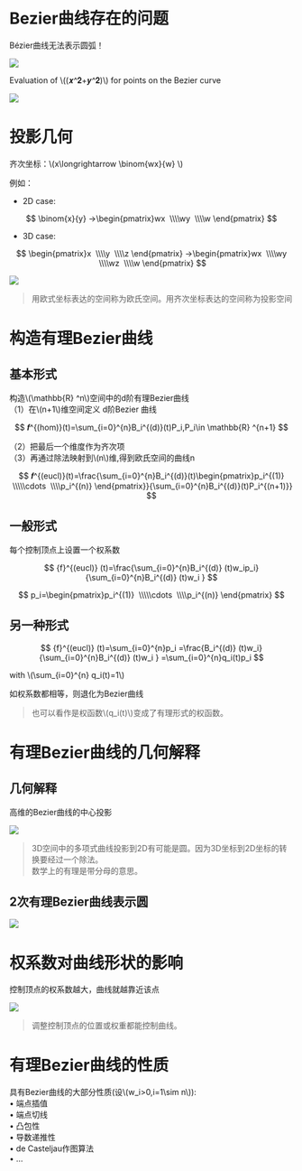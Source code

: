 # Bezier曲线存在的问题

Bézier曲线无法表示圆弧！  

![](../assets/有理曲线-3.png)  

Evaluation of \\((𝒙^𝟐+𝒚^𝟐)\\) for points on the Bezier curve    

![](../assets/有理曲线-4.png)  

# 投影几何  

齐次坐标：\\(x\longrightarrow \binom{wx}{w} \\)   

例如：  
- 2D case:

$$
\binom{x}{y}  →\begin{pmatrix}wx
 \\\\wy 
 \\\\w
\end{pmatrix}
$$

- 3D case:

$$
\begin{pmatrix}x
 \\\\y 
 \\\\z
\end{pmatrix} →\begin{pmatrix}wx
 \\\\wy 
 \\\\wz
 \\\\w
\end{pmatrix}
$$

![](../assets/有理曲线-5.png)    

> 用欧式坐标表达的空间称为欧氏空间。用齐次坐标表达的空间称为投影空间     

# 构造有理Bezier曲线

## 基本形式

构造\\(\mathbb{R} ^n\\)空间中的d阶有理Bezier曲线  
（1）在\\(n+1\\)维空间定义 d阶Bezier 曲线   

$$
𝒇^{(hom)}(t)=\sum_{i=0}^{n}B_i^{(d)}(t)P_i,P_i\in \mathbb{R} ^{n+1}
$$

（2）把最后一个维度作为齐次项  
（3）再通过除法映射到\\(n\\)维,得到欧氏空间的曲线n    


$$
𝒇^{(eucl)}(t)=\frac{\sum_{i=0}^{n}B_i^{(d)}(t)\begin{pmatrix}p_i^{(1)}
 \\\\\cdots 
 \\\\p_i^{(n)}
\end{pmatrix}}{\sum_{i=0}^{n}B_i^{(d)}(t)P_i^{(n+1)}}
$$

## 一般形式

每个控制顶点上设置一个权系数    

$$
{f}^{(eucl)} (t)=\frac{\sum_{i=0}^{n}B_i^{(d)} (t)w_ip_i}{\sum_{i=0}^{n}B_i^{(d)} (t)w_i } 
$$

$$
p_i=\begin{pmatrix}p_i^{(1)}
 \\\\\cdots 
 \\\\p_i^{(n)}
\end{pmatrix}
$$

## 另一种形式    

$$
{f}^{(eucl)} (t)=\sum_{i=0}^{n}p_i =\frac{B_i^{(d)} (t)w_i}{\sum_{i=0}^{n}B_i^{(d)} (t)w_i } =\sum_{i=0}^{n}q_i(t)p_i 
$$

with \\(\sum_{i=0}^{n} q_i(t)=1\\)

如权系数都相等，则退化为Bezier曲线   

> 也可以看作是权函数\\(q_i(t)\\)变成了有理形式的权函数。  

# 有理Bezier曲线的几何解释    

## 几何解释

高维的Bezier曲线的中心投影   

![](../assets/有理曲线-6.png)    


> 3D空间中的多项式曲线投影到2D有可能是圆。因为3D坐标到2D坐标的转换要经过一个除法。     
数学上的有理是带分母的意思。    


## 2次有理Bezier曲线表示圆   

![](../assets/有理曲线-8.png)  

# 权系数对曲线形状的影响    

控制顶点的权系数越大，曲线就越靠近该点    

![](../assets/有理曲线-7.png)    

> 调整控制顶点的位置或权重都能控制曲线。  

# 有理Bezier曲线的性质    

具有Bezier曲线的大部分性质(设\\(w_i>0,i=1\sim n\\)):    
• 端点插值   
• 端点切线   
• 凸包性   
• 导数递推性   
• de Casteljau作图算法   
• …     

